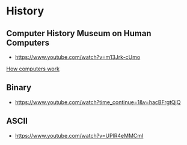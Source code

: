 # History

## Computer History Museum on Human Computers

* https://www.youtube.com/watch?v=m13Jrk-cUmo


[How computers work](https://github.com/ThirdWorldProblems/homeschool/blob/master/how-computers-work.md)


## Binary

* https://www.youtube.com/watch?time_continue=1&v=hacBFrgtQjQ

## ASCII

* https://www.youtube.com/watch?v=UPlR4eMMCmI
